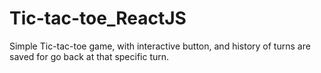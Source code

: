 # Tic-tac-toe_ReactJS
Simple Tic-tac-toe game, with interactive button, and history of turns are saved for go back at that specific turn.

<!-- Thanks to tutorial on react.dev (web) -->
